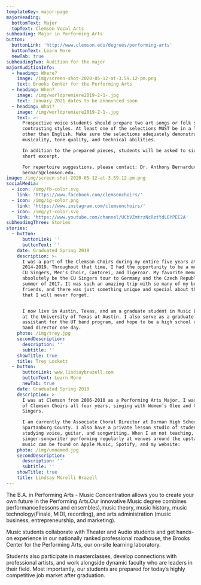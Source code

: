 ```yaml
---
templateKey: major-page
majorHeading:
  bottomText: Major
  topText: Clemson Vocal Arts
subheading: Major in Performing Arts
button:
  buttonLink: 'http://www.clemson.edu/degrees/performing-arts'
  buttonText: Learn More
  newTab: true
subheadingTwo: Audition for the major
majorAuditionInfo:
  - heading: Where?
    image: /img/screen-shot-2020-05-12-at-3.59.12-pm.png
    text: Brooks Center for the Performing Arts
  - heading: When?
    image: /img/worldpremiere2019-2-1-.jpg
    text: January 2021 dates to be announced soon
  - heading: What?
    image: /img/worldpremiere2019-2-1-.jpg
    text: >-
      Prospective voice students should prepare two art songs or folk songs of
      contrasting styles. At least one of the selections MUST be in a language
      other than English. Make sure the selections adequately demonstrate
      musicality, tone quality, and technical abilities.

      In addition to the prepared pieces, students will be asked to sight read a
      short excerpt.

      For repertoire suggestions, please contact: Dr. Anthony Bernarducci at
      bernar5@clemson.edu.
image: /img/screen-shot-2020-05-12-at-3.59.12-pm.png
socialMedia:
  - icon: /img/fb-color.svg
    link: 'https://www.facebook.com/clemsonchoirs/'
  - icon: /img/ig-color.png
    link: 'https://www.instagram.com/clemsonchoirs/'
  - icon: /img/yt-color.svg
    link: 'https://www.youtube.com/channel/UCbVZmtrzNcRztYdLOYPEC2A'
subheadingThree: Stories
stories:
  - button:
      buttonLink: ''
      buttonText: ''
    date: Graduated Spring 2019
    description: >-
      I was a part of the Clemson Choirs during my entire five years at Clemson,
      2014-2019. Throughout that time, I had the opportunity to be a member of
      CU Singers, Men's Choir, Cantorei, and Tigeroar. My favorite memory would
      absolutely be the CU Singers tour to Germany and the Czech Republic in the
      summer of 2017. It was such an amazing trip with so many of my best
      friends, and there was just something unique and special about that trip
      that I will never forget.


      I now live in Austin, Texas, and am a graduate student in Music Education
      at the University of Texas at Austin. I also serve as a graduate teaching
      assistant for the UT band program, and hope to be a high school or college
      band director one day.
    photo: /img/trey.jpg
    secondDescription:
      description: ''
      subtitle: ''
    showTitle: true
    title: Trey Lockett
  - button:
      buttonLink: www.lindsaybrazell.com
      buttonText: Learn More
      newTab: true
    date: Graduated Spring 2010
    description: >-
      I was at Clemson from 2006-2010 as a Performing Arts Major. I was a member
      of Clemson Choirs all four years, singing with Women’s Glee and CU
      Singers. 

      I am currently the Associate Choral Director at Dorman High School in
      Spartanburg County. I also have a private lesson studio of students
      studying voice, guitar, and songwriting. When I am not teaching, I am a
      singer-songwriter performing regularly at venues around the upstate. My
      music can be found on Apple Music, Spotify, and my website:
    photo: /img/unnamed.jpg
    secondDescription:
      description: ''
      subtitle: ''
    showTitle: true
    title: Lindsay Morelli Brazell
---
```



The B.A. in Performing Arts - Music Concentration allows you to create your own future in the Performing Arts.Our innovative Music degree combines performance(lessons and ensembles),music theory, music history, music technology(Finale, MIDI, recording), and arts administration (music business, entrepreneurship, and marketing).

Music students collaborate with Theater and Audio students and get hands-on experience in our nationally ranked professional roadhouse, the Brooks Center for the Performing Arts, our on-site learning laboratory.

Students also participate in masterclasses, develop connections with professional artists, and work alongside dynamic faculty who are leaders in their field. Most importantly, our students are prepared for today’s highly competitive job market after graduation.

